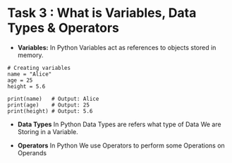# Task 3 : What is Variables, Data Types & Operators

- **Variables:** In Python Variables act as references to objects stored in memory.
 
 ```
# Creating variables
name = "Alice"
age = 25
height = 5.6

print(name)   # Output: Alice
print(age)    # Output: 25
print(height) # Output: 5.6
```
- **Data Types** In Python Data Types are refers what type of Data We are Storing in a Variable. 

- **Operators** In Python We use Operators to perform some Operations on Operands